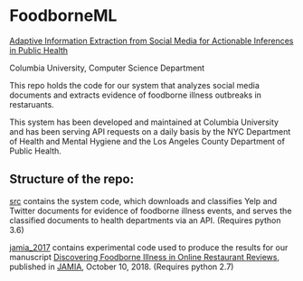 # FoodborneML

[Adaptive Information Extraction from Social Media for Actionable Inferences in Public Health](http://publichealth.cs.columbia.edu/)

Columbia University, Computer Science Department 

This repo holds the code for our system that analyzes social media documents and extracts evidence of foodborne illness outbreaks in restaruants. 

This system has been developed and maintained at Columbia University and has been serving API requests on a daily basis by the NYC Department of Health and Mental Hygiene and the Los Angeles County Department of Public Health.

## Structure of the repo: 

[src](src/) contains the system code, which downloads and classifies Yelp and Twitter documents for evidence of foodborne illness events, and serves the classified documents to health departments via an API. (Requires python 3.6)

[jamia_2017](jamia_2017/official) contains experimental code used to produce the results for our manuscript [Discovering Foodborne Illness in Online Restaurant Reviews](https://academic.oup.com/jamia/advance-article/doi/10.1093/jamia/ocx093/4725036), published in [JAMIA](https://academic.oup.com/jamia
), October 10, 2018. (Requires python 2.7)
